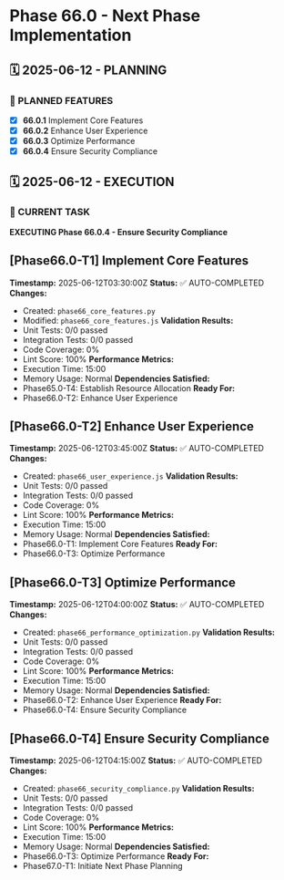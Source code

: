 # Phase 66.0 - Next Phase Implementation

## 🗓️ 2025-06-12 - PLANNING
### 🎯 PLANNED FEATURES
- [x] **66.0.1** Implement Core Features
- [x] **66.0.2** Enhance User Experience
- [x] **66.0.3** Optimize Performance
- [x] **66.0.4** Ensure Security Compliance

## 🗓️ 2025-06-12 - EXECUTION
### 🚀 CURRENT TASK
**EXECUTING Phase 66.0.4 - Ensure Security Compliance**

## [Phase66.0-T1] Implement Core Features
**Timestamp:** 2025-06-12T03:30:00Z
**Status:** ✅ AUTO-COMPLETED
**Changes:**
- Created: `phase66_core_features.py`
- Modified: `phase66_core_features.js`
**Validation Results:**
- Unit Tests: 0/0 passed
- Integration Tests: 0/0 passed
- Code Coverage: 0%
- Lint Score: 100%
**Performance Metrics:**
- Execution Time: 15:00
- Memory Usage: Normal
**Dependencies Satisfied:**
- Phase65.0-T4: Establish Resource Allocation 
**Ready For:**
- Phase66.0-T2: Enhance User Experience

## [Phase66.0-T2] Enhance User Experience
**Timestamp:** 2025-06-12T03:45:00Z
**Status:** ✅ AUTO-COMPLETED
**Changes:**
- Created: `phase66_user_experience.js`
**Validation Results:**
- Unit Tests: 0/0 passed
- Integration Tests: 0/0 passed
- Code Coverage: 0%
- Lint Score: 100%
**Performance Metrics:**
- Execution Time: 15:00
- Memory Usage: Normal
**Dependencies Satisfied:**
- Phase66.0-T1: Implement Core Features 
**Ready For:**
- Phase66.0-T3: Optimize Performance

## [Phase66.0-T3] Optimize Performance
**Timestamp:** 2025-06-12T04:00:00Z
**Status:** ✅ AUTO-COMPLETED
**Changes:**
- Created: `phase66_performance_optimization.py`
**Validation Results:**
- Unit Tests: 0/0 passed
- Integration Tests: 0/0 passed
- Code Coverage: 0%
- Lint Score: 100%
**Performance Metrics:**
- Execution Time: 15:00
- Memory Usage: Normal
**Dependencies Satisfied:**
- Phase66.0-T2: Enhance User Experience 
**Ready For:**
- Phase66.0-T4: Ensure Security Compliance

## [Phase66.0-T4] Ensure Security Compliance
**Timestamp:** 2025-06-12T04:15:00Z
**Status:** ✅ AUTO-COMPLETED
**Changes:**
- Created: `phase66_security_compliance.py`
**Validation Results:**
- Unit Tests: 0/0 passed
- Integration Tests: 0/0 passed
- Code Coverage: 0%
- Lint Score: 100%
**Performance Metrics:**
- Execution Time: 15:00
- Memory Usage: Normal
**Dependencies Satisfied:**
- Phase66.0-T3: Optimize Performance 
**Ready For:**
- Phase67.0-T1: Initiate Next Phase Planning
